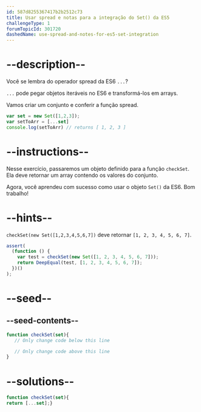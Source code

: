 ```yaml
---
id: 587d8255367417b2b2512c73
title: Usar spread e notas para a integração do Set() da ES5
challengeType: 1
forumTopicId: 301720
dashedName: use-spread-and-notes-for-es5-set-integration
---
```


# --description--

Você se lembra do operador spread da ES6 `...`?

`...` pode pegar objetos iteráveis no ES6 e transformá-los em arrays.

Vamos criar um conjunto e conferir a função spread.

```js
var set = new Set([1,2,3]);
var setToArr = [...set]
console.log(setToArr) // returns [ 1, 2, 3 ]
```

# --instructions--

Nesse exercício, passaremos um objeto definido para a função `checkSet`. Ela deve retornar um array contendo os valores do conjunto.

Agora, você aprendeu com sucesso como usar o objeto `Set()` da ES6. Bom trabalho!

# --hints--

`checkSet(new Set([1,2,3,4,5,6,7])` deve retornar `[1, 2, 3, 4, 5, 6, 7]`.

```js
assert(
  (function () {
    var test = checkSet(new Set([1, 2, 3, 4, 5, 6, 7]));
    return DeepEqual(test, [1, 2, 3, 4, 5, 6, 7]);
  })()
);
```

# --seed--

## --seed-contents--

```js
function checkSet(set){
   // Only change code below this line

   // Only change code above this line
}
```

# --solutions--

```js
function checkSet(set){
return [...set];}
```
